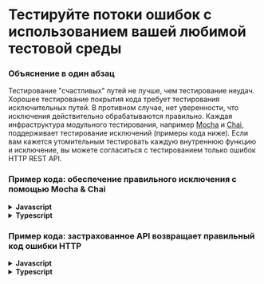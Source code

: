 # Тестируйте потоки ошибок с использованием вашей любимой тестовой среды

### Объяснение в один абзац

Тестирование "счастливых" путей не лучше, чем тестирование неудач. Хорошее тестирование покрытия кода требует тестирования исключительных путей. В противном случае, нет уверенности, что исключения действительно обрабатываются правильно. Каждая инфраструктура модульного тестирования, например [Mocha](https://mochajs.org/) и [Chai](http://chaijs.com/), поддерживает тестирование исключений (примеры кода ниже). Если вам кажется утомительным тестировать каждую внутреннюю функцию и исключение, вы можете согласиться с тестированием только ошибок HTTP REST API.

### Пример кода: обеспечение правильного исключения с помощью Mocha & Chai

<details>
<summary><strong>Javascript</strong></summary>

```javascript
describe('Facebook chat', () => {
  it('Notifies on new chat message', () => {
    const chatService = new chatService();
    chatService.participants = getDisconnectedParticipants();
    expect(chatService.sendMessage.bind({ message: 'Hi' })).to.throw(ConnectionError);
  });
});
```
</details>

<details>
<summary><strong>Typescript</strong></summary>

```typescript
describe('Facebook chat', () => {
  it('Notifies on new chat message', () => {
    const chatService = new chatService();
    chatService.participants = getDisconnectedParticipants();
    expect(chatService.sendMessage.bind({ message: 'Hi' })).to.throw(ConnectionError);
  });
});
```
</details>

### Пример кода: застрахованное API возвращает правильный код ошибки HTTP

<details>
<summary><strong>Javascript</strong></summary>

```javascript
it('Creates new Facebook group', () => {
  const invalidGroupInfo = {};
  return httpRequest({
    method: 'POST',
    uri: 'facebook.com/api/groups',
    resolveWithFullResponse: true,
    body: invalidGroupInfo,
    json: true
  }).then((response) => {
    expect.fail('if we were to execute the code in this block, no error was thrown in the operation above')
  }).catch((response) => {
    expect(400).to.equal(response.statusCode);
  });
});
```
</details>

<details>
<summary><strong>Typescript</strong></summary>

```typescript
it('Creates new Facebook group', async () => {
  let invalidGroupInfo = {};
  try {
    const response = await httpRequest({
      method: 'POST',
      uri: 'facebook.com/api/groups',
      resolveWithFullResponse: true,
      body: invalidGroupInfo,
      json: true
    })
    // if we were to execute the code in this block, no error was thrown in the operation above
    expect.fail('The request should have failed')
  } catch(response) {
    expect(400).to.equal(response.statusCode);
  }
});
```
</details>